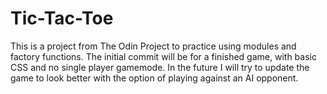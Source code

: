 # Tic-Tac-Toe

This is a project from The Odin Project to practice using modules and factory functions.  The initial commit will be for a finished game, with basic CSS and no single player gamemode.  In the future I will try to update the game to look better with the option of playing against an AI opponent.
